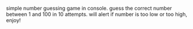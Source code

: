 simple number guessing game in console.
guess the correct number between 1 and 100 in 10 attempts.
will alert if number is too low or too high, enjoy!
